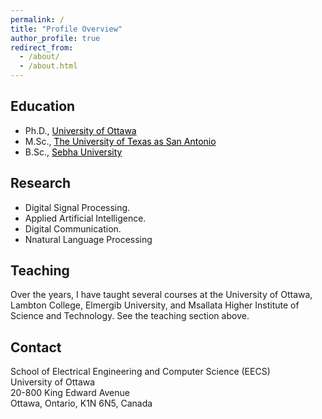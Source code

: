 ```yaml
---
permalink: /
title: "Profile Overview"
author_profile: true
redirect_from: 
  - /about/
  - /about.html
---
```


## Education 

* Ph.D., <a style='color: black;' href='https://www.uottawa.ca/en' target='_blank'>University of Ottawa</a>
* M.Sc., <a style='color: black;' href='https://www.utsa.edu/' target='_blank'>The University of Texas as San Antonio</a>
* B.Sc., <a style='color: black;' href='https://sebhau.edu.ly/en/' target='_blank'>Sebha University</a>

## Research

- Digital Signal Processing.
- Applied Artificial Intelligence.
- Digital Communication.
- Nnatural Language Processing

## Teaching

Over the years, I have taught several courses at the University of Ottawa, Lambton College, Elmergib University, and Msallata Higher Institute of Science and Technology.  See the teaching section above.



## Contact


School of Electrical Engineering and Computer Science (EECS) <br />
University of Ottawa <br />
20-800 King Edward Avenue <br />
Ottawa, Ontario, K1N 6N5, Canada <br />


  
